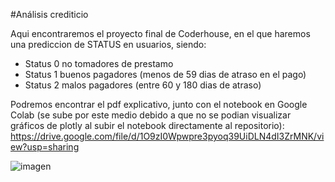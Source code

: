 #Análisis crediticio

Aqui encontraremos el proyecto final de Coderhouse, en el que haremos una prediccion de STATUS en usuarios, siendo:
* Status 0 no tomadores de prestamo
* Status 1 buenos pagadores (menos de 59 dias de atraso en el pago)
* Status 2 malos pagadores (entre 60 y 180 dias de atraso)

Podremos encontrar el pdf explicativo, junto con el notebook en Google Colab (se sube por este medio debido a que no se podian visualizar gráficos de plotly al subir el notebook directamente al repositorio): https://drive.google.com/file/d/1O9zI0Wpwpre3pyoq39UiDLN4dI3ZrMNK/view?usp=sharing

![imagen](https://user-images.githubusercontent.com/116850750/211229814-ddecd3fa-a05c-4d5e-96ee-b1b50b791948.png)
